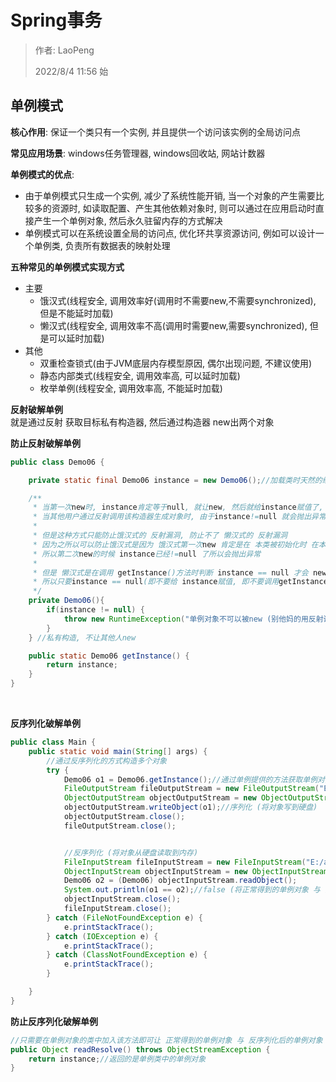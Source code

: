 # Spring事务

> 作者: LaoPeng
>
> 2022/8/4 11:56 始


## 单例模式
**核心作用**: 保证一个类只有一个实例, 并且提供一个访问该实例的全局访问点

**常见应用场景**: windows任务管理器, windows回收站, 网站计数器

**单例模式的优点**: 
* 由于单例模式只生成一个实例, 减少了系统性能开销, 当一个对象的产生需要比较多的资源时, 如读取配置、产生其他依赖对象时, 则可以通过在应用启动时直接产生一个单例对象, 然后永久驻留内存的方式解决
* 单例模式可以在系统设置全局的访问点, 优化环共享资源访问, 例如可以设计一个单例类, 负责所有数据表的映射处理

**五种常见的单例模式实现方式**
* 主要
  * 饿汉式(线程安全, 调用效率好(调用时不需要new,不需要synchronized), 但是不能延时加载)
  * 懒汉式(线程安全, 调用效率不高(调用时需要new,需要synchronized), 但是可以延时加载)
* 其他
  * 双重检查锁式(由于JVM底层内存模型原因, 偶尔出现问题, 不建议使用)
  * 静态内部类式(线程安全, 调用效率高, 可以延时加载)
  * 枚举单例(线程安全, 调用效率高, 不能延时加载)

**反射破解单例**  
就是通过反射 获取目标私有构造器, 然后通过构造器 new出两个对象

**防止反射破解单例**  
```java
public class Demo06 {

    private static final Demo06 instance = new Demo06();//加载类时天然的线程安全, 保证只会new出一个对象. 类初始化时,立即加载该对象

    /**
     * 当第一次new时, instance肯定等于null, 就让new, 然后就给instance赋值了, 单例对象出现了
     * 当其他用户通过反射调用该构造器生成对象时, 由于instance!=null 就会抛出异常
     *
     * 但是这种方式只能防止饿汉式的 反射漏洞, 防止不了 懒汉式的 反射漏洞
     * 因为之所以可以防止饿汉式是因为 饿汉式第一次new 肯定是在 本类被初始化时 在本类中被new的, 也就是赋值给了 instance,
     * 所以第二次new的时候 instance已经!=null 了所以会抛出异常
     *
     * 但是 懒汉式是在调用 getInstance()方法时判断 instance == null 才会 new出一个对象赋值给 instance,
     * 所以只要instance == null(即不要给 instance赋值, 即不要调用getInstance()方法), 就可以一直利用反射new
     */
    private Demo06(){
        if(instance != null) {
            throw new RuntimeException("单例对象不可以被new (别他妈的用反射调我了)");
        }
    } //私有构造, 不让其他人new

    public static Demo06 getInstance() {
        return instance;
    }
}
```

<br/>

**反序列化破解单例**
```java
public class Main {
    public static void main(String[] args) {
        //通过反序列化的方式构造多个对象
        try {
            Demo06 o1 = Demo06.getInstance();//通过单例提供的方法获取单例对象 (正常的获取单例对象)
            FileOutputStream fileOutputStream = new FileOutputStream("E:/a.txt");
            ObjectOutputStream objectOutputStream = new ObjectOutputStream(fileOutputStream);
            objectOutputStream.writeObject(o1);//序列化 (将对象写到硬盘)
            objectOutputStream.close();
            fileOutputStream.close();


            //反序列化 (将对象从硬盘读取到内存)
            FileInputStream fileInputStream = new FileInputStream("E:/a.txt");
            ObjectInputStream objectInputStream = new ObjectInputStream(fileInputStream);
            Demo06 o2 = (Demo06) objectInputStream.readObject();
            System.out.println(o1 == o2);//false (将正常得到的单例对象 与 反序列化后的单例对象比较 发现是两个不同的对象)
            objectInputStream.close();
            fileInputStream.close();
        } catch (FileNotFoundException e) {
            e.printStackTrace();
        } catch (IOException e) {
            e.printStackTrace();
        } catch (ClassNotFoundException e) {
            e.printStackTrace();
        }

    }
}
```

**防止反序列化破解单例**
```java
//只需要在单例对象的类中加入该方法即可让 正常得到的单例对象 与 反序列化后的单例对象 是两个一样的对象, 即防止了反序列化破解单例
public Object readResolve() throws ObjectStreamException {
    return instance;//返回的是单例类中的单例对象
}
```